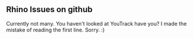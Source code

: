 Rhino Issues on github
----------------------
Currently not many.
You haven't looked at YouTrack have you?
I made the mistake of reading the first line. Sorry. :)

